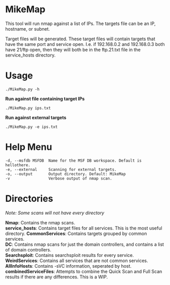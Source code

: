 # MikeMap

This tool will run nmap against a list of IPs. The targets file can be an IP, hostname, or subnet.  

Target files will be generated. These target files will contain targets that have the same port and service open. I.e. if 192.168.0.2 and 192.168.0.3 both have 21/ftp open, then they will both be in the ftp.21.txt file in the service_hosts directory.

# Usage

`./MikeMap.py -h`  

**Run against file containing target IPs**

`./MikeMap.py ips.txt`  

**Run against external targets**

`./MikeMap.py -e ips.txt`

# Help Menu
```
-d, --msfdb MSFDB  Name for the MSF DB workspace. Default is hellothere.
-e, --external     Scanning for external targets.
-o, --output       Output directory. Default: MikeMap
-v                 Verbose output of nmap scan.
```

# Directories
*Note: Some scans will not have every directory*

**Nmap**: Contains the nmap scans.  
**service_hosts**: Contains target files for all services. This is the most useful directory.
**CommonServices**: Contains targets grouped by common services.  
**DC**: Contains nmap scans for just the domain controllers, and contains a list of domain controllers.  
**Searchsploit**: Contains searchsploit results for every service.  
**WeirdServices**: Contains all services that are not common services.  
**AllInfoHosts**: Contains -sVC information, seperated by host.  
**combinedServiceFiles**: Attempts to combine the Quick Scan and Full Scan results if there are any differences. This is a WIP.

